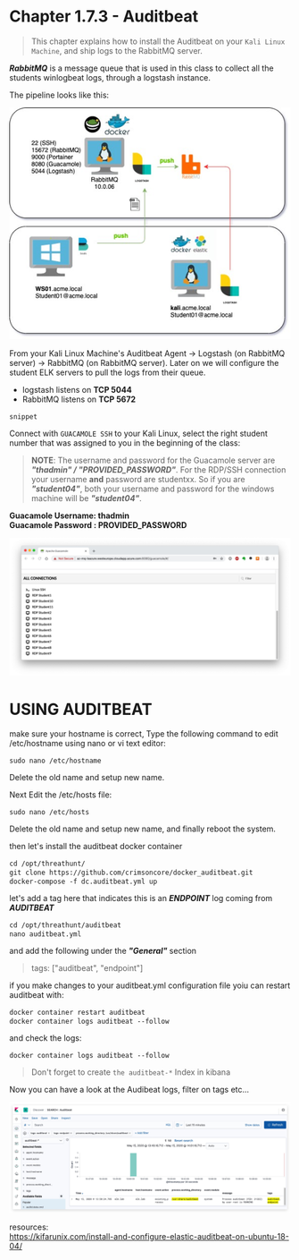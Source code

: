 #   Chapter 1.7.3 - Auditbeat
>This chapter explains how to install the Auditbeat on your `Kali Linux Machine`, and ship logs to the RabbitMQ server.

***RabbitMQ*** is a message queue that is used in this class to collect all the students winlogbeat logs, through a logstash instance.

The pipeline looks like this:

![Screenshot command](./assets/01-studentpipe.jpg)

From your Kali Linux Machine's Auditbeat Agent -> Logstash (on RabbitMQ server) -> RabbitMQ (on RabbitMQ server). Later on we will configure the student ELK servers to pull the logs from their queue.

- logstash listens on **TCP 5044**
- RabbitMQ listens on **TCP 5672**

```code
snippet
```

Connect with `GUACAMOLE SSH` to your Kali Linux, select the right student number that was assigned to you in the beginning of the class:

> **NOTE**: The username and password for the Guacamole server are ***"thadmin" / "PROVIDED_PASSWORD"***. For the RDP/SSH connection your username __and__ password are studentxx. So if you are ***"student04"***, both your username and password for the windows machine will be ***"student04"***.

**Guacamole Username: thadmin**  
**Guacamole Password : PROVIDED_PASSWORD**

![Screenshot command](./assets/02-guacamole.jpg)

USING AUDITBEAT
====

make sure your hostname is correct, Type the following command to edit /etc/hostname using nano or vi text editor:

```code
sudo nano /etc/hostname
```
Delete the old name and setup new name.  

Next Edit the /etc/hosts file:

```code
sudo nano /etc/hosts
```

Delete the old name and setup new name, and finally reboot the system.  

then let's install the auditbeat docker container

```code
cd /opt/threathunt/
git clone https://github.com/crimsoncore/docker_auditbeat.git
docker-compose -f dc.auditbeat.yml up
```

let's add a tag here that indicates this is an ___ENDPOINT___ log coming from ___AUDITBEAT___

```code
cd /opt/threathunt/auditbeat
nano auditbeat.yml
```

and add the following under the ***"General"*** section

> tags: ["auditbeat", "endpoint"]

if you make changes to your auditbeat.yml configuration file yoiu can restart auditbeat with:

```code
docker container restart auditbeat
docker container logs auditbeat --follow
```

and check the logs:

```code
docker container logs auditbeat --follow
```

> Don't forget to create `the auditbeat-*` Index in kibana

Now you can have a look at the Audibeat logs, filter on tags etc...

![Screenshot command](./assets/01-kibana_auditbeat1.jpg)


resources:  
https://kifarunix.com/install-and-configure-elastic-auditbeat-on-ubuntu-18-04/
